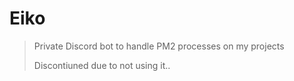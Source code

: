 # Eiko

> Private Discord bot to handle PM2 processes on my projects
>
> Discontiuned due to not using it..
